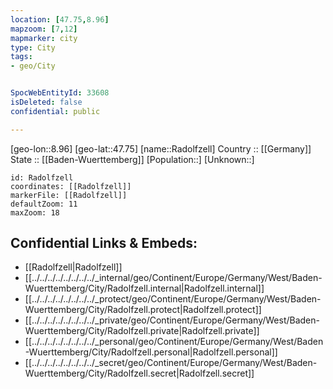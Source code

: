 ```yaml
---
location: [47.75,8.96] 
mapzoom: [7,12] 
mapmarker: city 
type: City
tags:
- geo/City


SpocWebEntityId: 33608
isDeleted: false
confidential: public

---
```

[geo-lon::8.96] 
[geo-lat::47.75] 
[name::Radolfzell] 
Country :: [[Germany]]  
State :: [[Baden-Wuerttemberg]] 
[Population::] 
[Unknown::] 


```leaflet
id: Radolfzell
coordinates: [[Radolfzell]] 
markerFile: [[Radolfzell]] 
defaultZoom: 11 
maxZoom: 18
```


## Confidential Links & Embeds: 
- [[Radolfzell|Radolfzell]]  
- [[../../../../../../../../_internal/geo/Continent/Europe/Germany/West/Baden-Wuerttemberg/City/Radolfzell.internal|Radolfzell.internal]] 
- [[../../../../../../../../_protect/geo/Continent/Europe/Germany/West/Baden-Wuerttemberg/City/Radolfzell.protect|Radolfzell.protect]] 
- [[../../../../../../../../_private/geo/Continent/Europe/Germany/West/Baden-Wuerttemberg/City/Radolfzell.private|Radolfzell.private]] 
- [[../../../../../../../../_personal/geo/Continent/Europe/Germany/West/Baden-Wuerttemberg/City/Radolfzell.personal|Radolfzell.personal]] 
- [[../../../../../../../../_secret/geo/Continent/Europe/Germany/West/Baden-Wuerttemberg/City/Radolfzell.secret|Radolfzell.secret]] 
